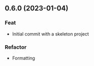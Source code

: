 ## 0.6.0 (2023-01-04)

### Feat

- Initial commit with a skeleton project

### Refactor

- Formatting
